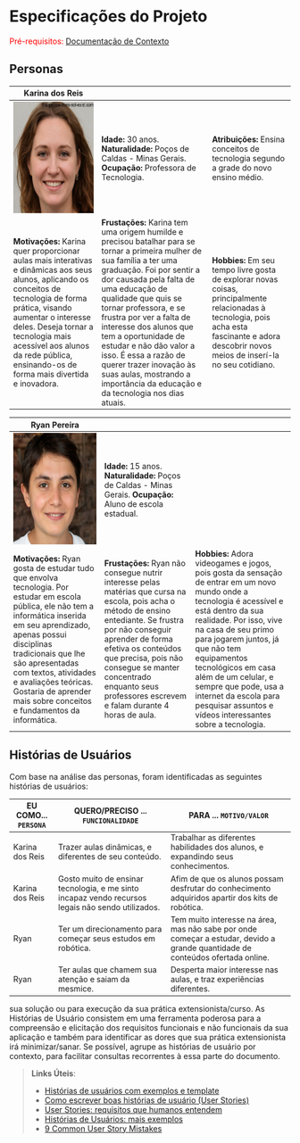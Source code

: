 # Especificações do Projeto

<span style="color:red">Pré-requisitos: <a href="1-Documentação de Contexto.md"> Documentação de Contexto</a></span>


## Personas

|**Karina dos Reis**|           |                             | 
|-------------------|-----------|-----------------------------|
<img src="https://github.com/ICEI-PUC-Minas-PPC-CC/ppc-cc-2024-1-ment2-noite1-capacitarobotica/blob/main/docs/img/karinadosreis.png" width="200" height="200"/>|**Idade:** 30 anos. **Naturalidade:** Poços de Caldas - Minas Gerais. **Ocupação:** Professora de Tecnologia.       |**Atribuições:** Ensina conceitos de tecnologia segundo a grade do novo ensino médio. 
|**Motivações:** Karina quer proporcionar aulas mais interativas e dinâmicas aos seus alunos, aplicando os conceitos de tecnologia de forma prática, visando aumentar o interesse deles. Deseja tornar a tecnologia mais acessível aos alunos da rede pública, ensinando-os de forma mais divertida e inovadora.  |**Frustações:** Karina tem uma origem humilde e precisou batalhar para se tornar a primeira mulher de sua família a ter uma graduação. Foi por sentir a dor causada pela falta de uma educação de qualidade que quis se tornar professora, e se frustra por ver a falta de interesse dos alunos que tem a oportunidade de estudar e não dão valor a isso. É essa a razão de querer trazer inovação às suas aulas, mostrando a importância da educação e da tecnologia nos dias atuais.    |**Hobbies:** Em seu tempo livre gosta de explorar novas coisas, principalmente relacionadas à tecnologia, pois acha esta fascinante e adora descobrir novos meios de inserí-la no seu cotidiano.

|**Ryan Pereira**|           |                             | 
|-------------------|-----------|-----------------------------|
<img src="https://github.com/ICEI-PUC-Minas-PPC-CC/ppc-cc-2024-1-ment2-noite1-capacitarobotica/blob/main/docs/img/ryanpereira.png" width="200" height="200"/>|**Idade:** 15 anos. **Naturalidade:** Poços de Caldas - Minas Gerais. **Ocupação:** Aluno de escola estadual.       
|**Motivações:** Ryan gosta de estudar tudo que envolva tecnologia. Por estudar em escola pública, ele não tem a informática inserida em seu aprendizado, apenas possui disciplinas tradicionais que lhe são apresentadas com textos, atividades e avaliações teóricas. Gostaria de aprender mais sobre conceitos e fundamentos da informática. |**Frustações:** Ryan  não consegue nutrir interesse pelas matérias que cursa na escola, pois acha o método de ensino entediante. Se frustra por não conseguir aprender de forma efetiva os conteúdos que precisa, pois não consegue se manter concentrado enquanto seus professores escrevem e falam durante 4 horas de aula.    |**Hobbies:** Adora videogames e jogos, pois gosta da sensação de entrar em um novo mundo onde a tecnologia é acessível e está dentro da sua realidade. Por isso, vive na casa de seu primo para jogarem juntos, já que não tem equipamentos tecnológicos em casa além de um celular, e sempre que pode, usa a internet da escola para pesquisar assuntos e vídeos interessantes sobre a tecnologia.

## Histórias de Usuários

Com base na análise das personas, foram identificadas as seguintes histórias de usuários:

|EU COMO... `PERSONA`| QUERO/PRECISO ... `FUNCIONALIDADE` |PARA ... `MOTIVO/VALOR`                 |
|--------------------|------------------------------------|----------------------------------------|
|Karina dos Reis | Trazer aulas dinâmicas, e diferentes de seu conteúdo. | Trabalhar as diferentes habilidades dos alunos, e expandindo seus conhecimentos. |
|Karina dos Reis | Gosto muito de ensinar tecnologia, e me sinto incapaz vendo recursos legais não sendo utilizados. | Afim de que os alunos possam desfrutar do conhecimento adquiridos apartir dos kits de robótica. |
|Ryan |  Ter um direcionamento para começar seus estudos em robótica. | Tem muito interesse na área, mas não sabe por onde começar a estudar, devido a grande quantidade de conteúdos ofertada online. |
|Ryan |  Ter aulas que chamem sua atenção e saiam da mesmice. | Desperta maior interesse nas aulas, e traz experiências diferentes. |

sua solução ou para execução da sua prática extensionista/curso. As Histórias de Usuário consistem em uma ferramenta poderosa para a compreensão e elicitação dos requisitos funcionais e não funcionais da sua aplicação e também para identificar as dores que sua prática extensionista irá minimizar/sanar. Se possível, agrupe as histórias de usuário por contexto, para facilitar consultas recorrentes à essa parte do documento.

> **Links Úteis**:
> - [Histórias de usuários com exemplos e template](https://www.atlassian.com/br/agile/project-management/user-stories)
> - [Como escrever boas histórias de usuário (User Stories)](https://medium.com/vertice/como-escrever-boas-users-stories-hist%C3%B3rias-de-usu%C3%A1rios-b29c75043fac)
> - [User Stories: requisitos que humanos entendem](https://www.luiztools.com.br/post/user-stories-descricao-de-requisitos-que-humanos-entendem/)
> - [Histórias de Usuários: mais exemplos](https://www.reqview.com/doc/user-stories-example.html)
> - [9 Common User Story Mistakes](https://airfocus.com/blog/user-story-mistakes/)
